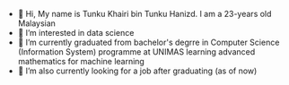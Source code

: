 - 👋 Hi, My name is Tunku Khairi bin Tunku Hanizd. I am a 23-years old Malaysian
- 👀 I’m interested in data science
- 🌱 I’m currently graduated from bachelor's degrre in Computer Science (Information System) programme at UNIMAS learning advanced mathematics for machine learning
- 💞️ I’m also currently looking for a job after graduating (as of now)
